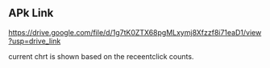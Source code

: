 ## APk Link
https://drive.google.com/file/d/1g7tK0ZTX68pgMLxymj8Xfzzf8i71eaD1/view?usp=drive_link

current chrt is shown based on the receentclick counts. 
